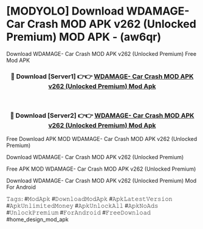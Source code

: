 # [MODYOLO] Download WDAMAGE- Car Crash MOD APK v262 (Unlocked Premium) MOD APK - (aw6qr)
Download WDAMAGE- Car Crash MOD APK v262 (Unlocked Premium) Free Mod APK

<div align="center">
<h3>🔴 Download [Server1] 👉👉 <a href="https://apk-comot.site?title=WDAMAGE-_Car_Crash_MOD_APK_v262_(Unlocked_Premium)">WDAMAGE- Car Crash MOD APK v262 (Unlocked Premium) Mod Apk</a></h3><br>

<h3>🔴 Download [Server2] 👉👉 <a href="https://apk-comot.site?title=WDAMAGE-_Car_Crash_MOD_APK_v262_(Unlocked_Premium)">WDAMAGE- Car Crash MOD APK v262 (Unlocked Premium) Mod Apk</a></h3>
</div>


Free Download APK MOD WDAMAGE- Car Crash MOD APK v262 (Unlocked Premium)

Download WDAMAGE- Car Crash MOD APK v262 (Unlocked Premium) 

Free APK MOD WDAMAGE- Car Crash MOD APK v262 (Unlocked Premium) 

Download WDAMAGE- Car Crash MOD APK v262 (Unlocked Premium) Mod For Android

𝚃𝚊𝚐𝚜: #𝙼𝚘𝚍𝙰𝚙𝚔 #𝙳𝚘𝚠𝚗𝚕𝚘𝚊𝚍𝙼𝚘𝚍𝙰𝚙𝚔 #𝙰𝚙𝚔𝙻𝚊𝚝𝚎𝚜𝚝𝚅𝚎𝚛𝚜𝚒𝚘𝚗 #𝙰𝚙𝚔𝚄𝚗𝚕𝚒𝚖𝚒𝚝𝚎𝚍𝙼𝚘𝚗𝚎𝚢 #𝙰𝚙𝚔𝚄𝚗𝚕𝚘𝚌𝚔𝙰𝚕𝚕 #𝙰𝚙𝚔𝙽𝚘𝙰𝚍𝚜 #𝚄𝚗𝚕𝚘𝚌𝚔𝙿𝚛𝚎𝚖𝚒𝚞𝚖 #𝙵𝚘𝚛𝙰𝚗𝚍𝚛𝚘𝚒𝚍 #𝙵𝚛𝚎𝚎𝙳𝚘𝚠𝚗𝚕𝚘𝚊𝚍 #home_design_mod_apk